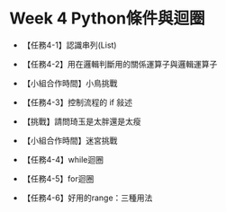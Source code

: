 # Week 4 Python條件與迴圈

- 【任務4-1】認識串列(List)

- 【任務4-2】用在邏輯判斷用的關係運算子與邏輯運算子

- 【小組合作時間】小鳥挑戰

- 【任務4-3】控制流程的 if 敍述

- 【挑戰】請問琦玉是太胖還是太瘦

- 【小組合作時間】迷宮挑戰

- 【任務4-4】while迴圈

- 【任務4-5】for迴圈

- 【任務4-6】好用的range：三種用法
